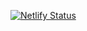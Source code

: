 [![Netlify Status](https://api.netlify.com/api/v1/badges/67d00500-e82f-4194-b8ba-a56c9bf44346/deploy-status)](https://app.netlify.com/sites/reactjs-bravo/deploys)
